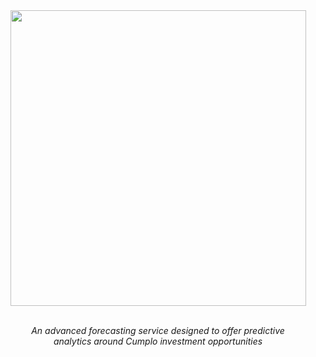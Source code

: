 <div align="center">
  <img src="https://github.com/cnsfeir/cumplo-prophet/assets/58790635/009887b0-23fb-4b5d-a3f2-94d3a4bb4415" width="473"/>
</div>

<br>
<p align="center">
    <em>
      An advanced forecasting service designed to offer predictive <br> analytics around Cumplo investment opportunities
    </em>
</p>
<br>
